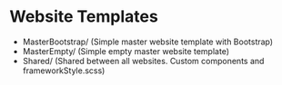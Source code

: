 # Website Templates
* MasterBootstrap/ (Simple master website template with Bootstrap)
* MasterEmpty/ (Simple empty master website template)
* Shared/ (Shared between all websites. Custom components and frameworkStyle.scss)
